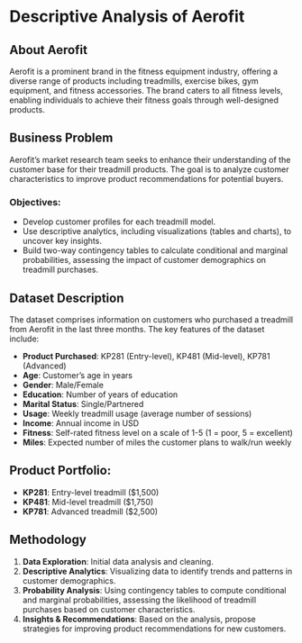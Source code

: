 # Descriptive Analysis of Aerofit

## About Aerofit
Aerofit is a prominent brand in the fitness equipment industry, offering a diverse range of products including treadmills, exercise bikes, gym equipment, and fitness accessories. The brand caters to all fitness levels, enabling individuals to achieve their fitness goals through well-designed products.

## Business Problem
Aerofit’s market research team seeks to enhance their understanding of the customer base for their treadmill products. The goal is to analyze customer characteristics to improve product recommendations for potential buyers.

### Objectives:
- Develop customer profiles for each treadmill model.
- Use descriptive analytics, including visualizations (tables and charts), to uncover key insights.
- Build two-way contingency tables to calculate conditional and marginal probabilities, assessing the impact of customer demographics on treadmill purchases.

## Dataset Description
The dataset comprises information on customers who purchased a treadmill from Aerofit in the last three months. The key features of the dataset include:

- **Product Purchased**: KP281 (Entry-level), KP481 (Mid-level), KP781 (Advanced)
- **Age**: Customer’s age in years
- **Gender**: Male/Female
- **Education**: Number of years of education
- **Marital Status**: Single/Partnered
- **Usage**: Weekly treadmill usage (average number of sessions)
- **Income**: Annual income in USD
- **Fitness**: Self-rated fitness level on a scale of 1-5 (1 = poor, 5 = excellent)
- **Miles**: Expected number of miles the customer plans to walk/run weekly

## Product Portfolio:
- **KP281**: Entry-level treadmill ($1,500)
- **KP481**: Mid-level treadmill ($1,750)
- **KP781**: Advanced treadmill ($2,500)

## Methodology
1. **Data Exploration**: Initial data analysis and cleaning.
2. **Descriptive Analytics**: Visualizing data to identify trends and patterns in customer demographics.
3. **Probability Analysis**: Using contingency tables to compute conditional and marginal probabilities, assessing the likelihood of treadmill purchases based on customer characteristics.
4. **Insights & Recommendations**: Based on the analysis, propose strategies for improving product recommendations for new customers.





